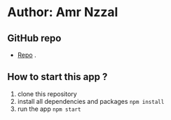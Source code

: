 # Author: Amr Nzzal 

## GitHub repo
* [Repo](https://github.com/amr88nzzal/nodejs-handlers-middlewares) .

## How to start this app ?

1. clone this repository
2. install all dependencies and packages
   `npm install`
3. run the app
  `npm start`